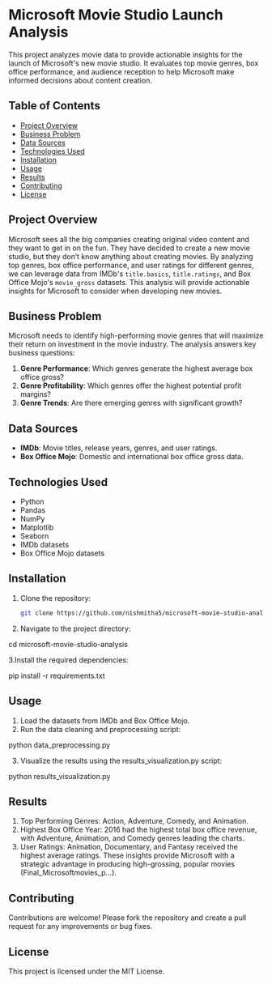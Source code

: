 # Microsoft Movie Studio Launch Analysis

This project analyzes movie data to provide actionable insights for the launch of Microsoft's new movie studio. It evaluates top movie genres, box office performance, and audience reception to help Microsoft make informed decisions about content creation.

## Table of Contents
- [Project Overview](#project-overview)
- [Business Problem](#business-problem)
- [Data Sources](#data-sources)
- [Technologies Used](#technologies-used)
- [Installation](#installation)
- [Usage](#usage)
- [Results](#results)
- [Contributing](#contributing)
- [License](#license)

## Project Overview
Microsoft sees all the big companies creating original video content and they want to get in on the fun. They have decided to create a new movie studio, but they don’t know anything about creating movies. By analyzing top genres, box office performance, and user ratings for different genres, we can leverage data from IMDb's `title.basics`, `title.ratings`, and Box Office Mojo's `movie_gross` datasets. This analysis will provide actionable insights for Microsoft to consider when developing new movies.

## Business Problem
Microsoft needs to identify high-performing movie genres that will maximize their return on investment in the movie industry. The analysis answers key business questions:
1. **Genre Performance**: Which genres generate the highest average box office gross?
2. **Genre Profitability**: Which genres offer the highest potential profit margins?
3. **Genre Trends**: Are there emerging genres with significant growth?

## Data Sources
- **IMDb**: Movie titles, release years, genres, and user ratings.
- **Box Office Mojo**: Domestic and international box office gross data.

## Technologies Used
- Python
- Pandas
- NumPy
- Matplotlib
- Seaborn
- IMDb datasets
- Box Office Mojo datasets

## Installation

1. Clone the repository:
   ```bash
   git clone https://github.com/nishmitha5/microsoft-movie-studio-analysis.git

2. Navigate to the project directory:

cd microsoft-movie-studio-analysis

3.Install the required dependencies:

pip install -r requirements.txt

## Usage
1. Load the datasets from IMDb and Box Office Mojo.
2. Run the data cleaning and preprocessing script:

python data_preprocessing.py

3. Visualize the results using the results_visualization.py script:

python results_visualization.py

## Results
1. Top Performing Genres: Action, Adventure, Comedy, and Animation.
2. Highest Box Office Year: 2016 had the highest total box office revenue, with Adventure, Animation, and Comedy genres leading the charts.
3. User Ratings: Animation, Documentary, and Fantasy received the highest average ratings.
These insights provide Microsoft with a strategic advantage in producing high-grossing, popular movies​(Final_Microsoftmovies_p…).

## Contributing
Contributions are welcome! Please fork the repository and create a pull request for any improvements or bug fixes.

## License
This project is licensed under the MIT License.

